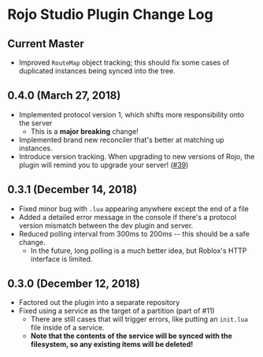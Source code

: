 # Rojo Studio Plugin Change Log

## Current Master
* Improved `RouteMap` object tracking; this should fix some cases of duplicated instances being synced into the tree.

## 0.4.0 (March 27, 2018)
* Implemented protocol version 1, which shifts more responsibility onto the server
	* This is a **major breaking** change!
* Implemented brand new reconciler that's better at matching up instances.
* Introduce version tracking. When upgrading to new versions of Rojo, the plugin will remind you to upgrade your server! ([#39](https://github.com/LPGhatguy/rojo/issues/39))

## 0.3.1 (December 14, 2018)
* Fixed minor bug with `.lua` appearing anywhere except the end of a file
* Added a detailed error message in the console if there's a protocol version mismatch between the dev plugin and server.
* Reduced polling interval from 300ms to 200ms -- this should be a safe change.
	* In the future, long polling is a much better idea, but Roblox's HTTP interface is limited.

## 0.3.0 (December 12, 2018)
* Factored out the plugin into a separate repository
* Fixed using a service as the target of a partition (part of #11)
	* There are still cases that will trigger errors, like putting an `init.lua` file inside of a service.
	* **Note that the contents of the service will be synced with the filesystem, so any existing items will be deleted!**